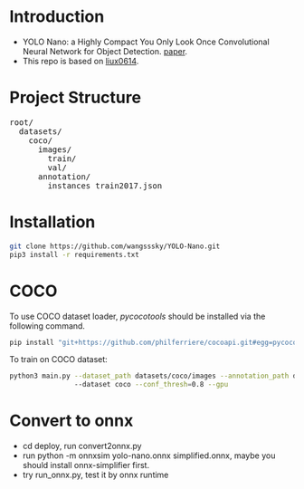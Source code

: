 # Introduction
- YOLO Nano: a Highly Compact You Only Look Once Convolutional Neural Network for Object Detection. [paper](https://arxiv.org/abs/1910.01271).
- This repo is based on [liux0614]( https://github.com/liux0614/yolo_nano).

# Project Structure
<pre>
root/
  datasets/
    coco/
      images/
        train/
        val/
      annotation/
        instances_train2017.json
</pre>

# Installation
```bash
git clone https://github.com/wangsssky/YOLO-Nano.git
pip3 install -r requirements.txt
```
# COCO
To use COCO dataset loader, _pycocotools_ should be installed via the following command.
```bash 
pip install "git+https://github.com/philferriere/cocoapi.git#egg=pycocotools&subdirectory=PythonAPI"
```

To train on COCO dataset:
```bash
python3 main.py --dataset_path datasets/coco/images --annotation_path datasets/coco/annotations 
                --dataset coco --conf_thresh=0.8 --gpu
```

# Convert to onnx
- cd deploy, run convert2onnx.py
- run python -m onnxsim yolo-nano.onnx simplified.onnx, maybe you should install onnx-simplifier first.
- try run_onnx.py, test it by onnx runtime
